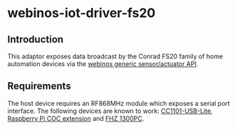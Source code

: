 webinos-iot-driver-fs20
===================

Introduction
---

This adaptor exposes data broadcast by the Conrad FS20 family of home automation devices via the [webinos generic sensor/actuator API].

Requirements
---

The host device requires an RF868MHz module which exposes a serial port interface. The following devices are known to work: [CC1101-USB-Lite], [Raspberry Pi COC extension] and [FHZ 1300PC].


[webinos generic sensor/actuator API]:https://github.com/webinos/webinos-api-iot
[Raspberry Pi COC extension]:http://shop.busware.de/product_info.php/cPath/1/products_id/29
[CC1101-USB-Lite]:http://shop.busware.de/product_info.php/cPath/1/products_id/77
[FHZ 1300PC]:http://shop.busware.de/product_info.php/cPath/1/products_id/77http://www.elv.de/fhz-1300-pc-mit-ks-300-empfang-software-zur-ansteuerung-der-fs20-hms-100-komponenten-der-fht-80b.html